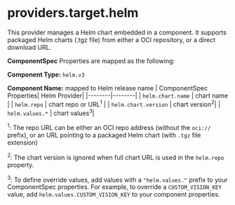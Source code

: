 # providers.target.helm

This provider manages a Helm chart embedded in a component. It supports packaged Helm charts (.tgz file) from either a OCI repository, or a direct download URL.

**ComponentSpec** Properties are mapped as the following:

**Component Type:** ```helm.v3```

**Component Name:** mapped to Helm release name
| ComponentSpec Properties| Helm Provider|
|--------|--------|
| ```helm.chart.name``` | chart name |
| ```helm.repo``` | chart repo or URL<sup>1</sup> |
| ```helm.chart.version``` | chart version<sup>2</sup>|
| ```helm.values.*``` | chart values<sup>3</sup>|

<sup>1</sup>: The repo URL can be either an OCI repo address (without the ```oci://``` prefix), or an URL pointing to a packaged Helm chart (with ```.tgz``` file extension)

<sup>2</sup>: The chart version is ignored when full chart URL is used in the ```helm.repo``` property.

<sup>3</sup>:  To define override values, add values with a ```"helm.values."``` prefix to your ComponentSpec properties. For example, to override a ```CUSTOM_VISION_KEY``` value, add ```helm.values.CUSTOM_VISION_KEY``` to your component properties.